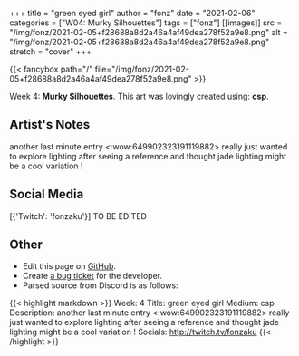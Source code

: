 +++
title =       "green eyed girl"
author =      "fonz"
date =        "2021-02-06"
categories =  ["W04: Murky Silhouettes"]
tags =        ["fonz"]
[[images]]
                      src = "/img/fonz/2021-02-05+f28688a8d2a46a4af49dea278f52a9e8.png"
                      alt = "/img/fonz/2021-02-05+f28688a8d2a46a4af49dea278f52a9e8.png"
                      stretch = "cover"
+++


{{< fancybox path="/" file="/img/fonz/2021-02-05+f28688a8d2a46a4af49dea278f52a9e8.png" >}}


Week 4: **Murky Silhouettes**. This art was lovingly created using: **csp**.

## Artist's Notes

another last minute entry  <:wow:649902323191119882>  really just wanted to explore lighting after seeing a reference and thought jade lighting might be a cool variation !

## Social Media

[{'Twitch': 'fonzaku'}] TO BE EDITED

## Other

- Edit this page on [GitHub](https://github.com/teaminkling/web-refresh/edit/main/blog/content/blog/fonz-week-4-ad79.md).
- Create [a bug ticket](https://github.com/teaminkling/web-refresh/issues/new?assignees=&labels=bug&template=problem-report.md&title=) for the developer.
- Parsed source from Discord is as follows:

{{< highlight markdown >}}
Week: 4
Title: green eyed girl
Medium: csp
Description: another last minute entry  <:wow:649902323191119882>  really just wanted to explore lighting after seeing a reference and thought jade lighting might be a cool variation !
Socials: http://twitch.tv/fonzaku
{{< /highlight >}}